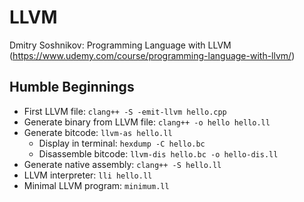 # LLVM

Dmitry Soshnikov: Programming Language with LLVM (https://www.udemy.com/course/programming-language-with-llvm/)

## Humble Beginnings

-   First LLVM file: `clang++ -S -emit-llvm hello.cpp`
-   Generate binary from LLVM file: `clang++ -o hello hello.ll`
-   Generate bitcode: `llvm-as hello.ll`
    -   Display in terminal: `hexdump -C hello.bc`
    -   Disassemble bitcode: `llvm-dis hello.bc -o hello-dis.ll`
-   Generate native assembly: `clang++ -S hello.ll`
-   LLVM interpreter: `lli hello.ll`
-   Minimal LLVM program: `minimum.ll`
